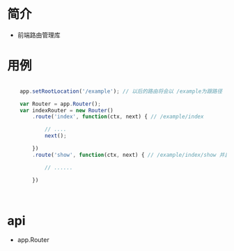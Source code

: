 # 简介

- 前端路由管理库

# 用例

````javascript
    
    app.setRootLocation('/example'); // 以后的路由将会以 /example为跟路径

    var Router = app.Router();
    var indexRouter = new Router()
        .route('index', function(ctx, next) { // /example/index

            // ....
            next();

        })
        .route('show', function(ctx, next) { // /example/index/show 并且index路由中的callback将会执行

            // ......

        })

    
````

# api

- app.Router

    ````javascript

    
    
    ````

    
